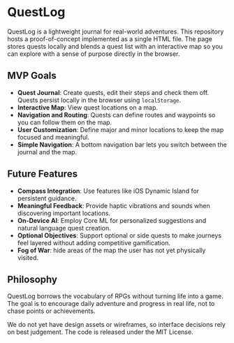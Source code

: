 # QuestLog

QuestLog is a lightweight journal for real-world adventures. This repository hosts a proof-of-concept implemented as a single HTML file. The page stores quests locally and blends a quest list with an interactive map so you can explore with a sense of purpose directly in the browser.

## MVP Goals
- **Quest Journal**: Create quests, edit their steps and check them off. Quests persist locally in the browser using `localStorage`.
- **Interactive Map**: View quest locations on a map.
- **Navigation and Routing**: Quests can define routes and waypoints so you can follow them on the map.
- **User Customization**: Define major and minor locations to keep the map focused and meaningful.
- **Simple Navigation**: A bottom navigation bar lets you switch between the journal and the map.

## Future Features
- **Compass Integration**: Use features like iOS Dynamic Island for persistent guidance.
- **Meaningful Feedback**: Provide haptic vibrations and sounds when discovering important locations.
- **On‑Device AI**: Employ Core ML for personalized suggestions and natural language quest creation.
- **Optional Objectives**: Support optional or side quests to make journeys feel layered without adding competitive gamification.
- **Fog of War**: hide areas of the map the user has not yet physically visited.

## Philosophy
QuestLog borrows the vocabulary of RPGs without turning life into a game. The goal is to encourage daily adventure and progress in real life, not to chase points or achievements.

We do not yet have design assets or wireframes, so interface decisions rely on best judgement. The code is released under the MIT License.
